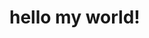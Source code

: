 <!doctype html>
<html>
  <head>
  </head>
  <body>
    <h1>
      hello my world!
    </h1>
  </body>
</html>
